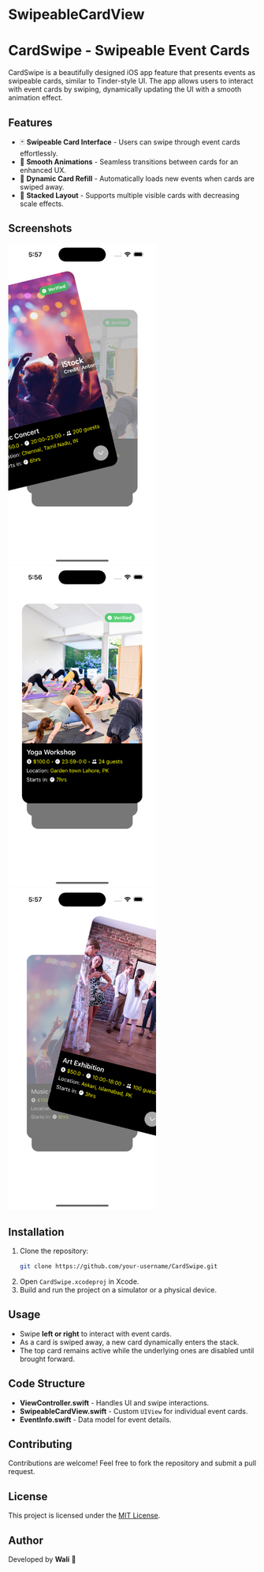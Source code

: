 # SwipeableCardView

# CardSwipe - Swipeable Event Cards

CardSwipe is a beautifully designed iOS app feature that presents events as swipeable cards, similar to Tinder-style UI. The app allows users to interact with event cards by swiping, dynamically updating the UI with a smooth animation effect.

## Features
- 🃏 **Swipeable Card Interface** - Users can swipe through event cards effortlessly.
- 🎨 **Smooth Animations** - Seamless transitions between cards for an enhanced UX.
- 🔄 **Dynamic Card Refill** - Automatically loads new events when cards are swiped away.
- 📏 **Stacked Layout** - Supports multiple visible cards with decreasing scale effects.

## Screenshots

<img src="CardSwipe_img3.png" width="300"> <img src="CardSwipe_img1.png" width="300"> <img src="CardSwipe_img2.png" width="300">

## Installation
1. Clone the repository:
   ```bash
   git clone https://github.com/your-username/CardSwipe.git
   ```
2. Open `CardSwipe.xcodeproj` in Xcode.
3. Build and run the project on a simulator or a physical device.

## Usage
- Swipe **left or right** to interact with event cards.
- As a card is swiped away, a new card dynamically enters the stack.
- The top card remains active while the underlying ones are disabled until brought forward.

## Code Structure
- **ViewController.swift** - Handles UI and swipe interactions.
- **SwipeableCardView.swift** - Custom `UIView` for individual event cards.
- **EventInfo.swift** - Data model for event details.

## Contributing
Contributions are welcome! Feel free to fork the repository and submit a pull request.

## License
This project is licensed under the [MIT License](LICENSE).

## Author
Developed by **Wali** 🚀


